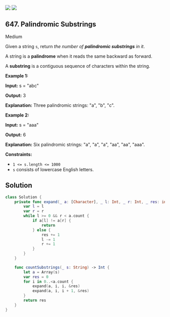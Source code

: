 [![](https://img.shields.io/github/stars/javadev/LeetCode-in-All?label=Stars&style=flat-square)](https://github.com/javadev/LeetCode-in-All)
[![](https://img.shields.io/github/forks/javadev/LeetCode-in-All?label=Fork%20me%20on%20GitHub%20&style=flat-square)](https://github.com/javadev/LeetCode-in-All/fork)

## 647\. Palindromic Substrings

Medium

Given a string `s`, return _the number of **palindromic substrings** in it_.

A string is a **palindrome** when it reads the same backward as forward.

A **substring** is a contiguous sequence of characters within the string.

**Example 1:**

**Input:** s = "abc"

**Output:** 3

**Explanation:** Three palindromic strings: "a", "b", "c". 

**Example 2:**

**Input:** s = "aaa"

**Output:** 6

**Explanation:** Six palindromic strings: "a", "a", "a", "aa", "aa", "aaa". 

**Constraints:**

*   `1 <= s.length <= 1000`
*   `s` consists of lowercase English letters.

## Solution

```swift
class Solution {
    private func expand(_ a: [Character], _ l: Int, _ r: Int, _ res: inout Int) {
        var l = l
        var r = r
        while l >= 0 && r < a.count {
            if a[l] != a[r] {
                return
            } else {
                res += 1
                l -= 1
                r += 1
            }
        }
    }

    func countSubstrings(_ s: String) -> Int {
        let a = Array(s)
        var res = 0
        for i in 0..<a.count {
            expand(a, i, i, &res)
            expand(a, i, i + 1, &res)
        }
        return res
    }
}
```
